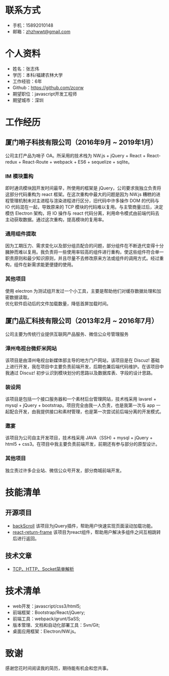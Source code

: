 # 联系方式
* 手机：15892010148
* 邮箱：zhzhwwt@gmail.com

# 个人资料
* 姓名：张志伟
* 学历：本科/福建农林大学
* 工作经验：6年
* Github：https://github.com/zcorw
* 期望职位：javascript开发工程师
* 期望城市：深圳

# 工作经历
## 厦门哨子科技有限公司（2016年9月 ~ 2019年1月）
公司主打产品为哨子 OA。所采用的技术栈为 NW.js + jQuery + React + React-redux + React-Route + webpack + ES6 + sequelize + sqlite。
### IM 模块重构
即时通讯模块因开发时间最早，所使用的框架是 jQuery，公司要求我独立负责将这部分代码重构为 react 框架。在这次重构中最大的问题是因为 NW.js 糟糕的进程管理机制未对主进程与渲染进程进行区分，旧代码中许多操作 DOM 的代码与 IO 代码混在一起，导致原来的 TCP 模块的代码难以复用。与主管商量过后，决定模仿 Electron 架构，将 IO 操作与 react 代码分离，利用命令模式由前端代码去主动获取数据。通过这次重构，提高模块的复用率。
### 通用组件提取
因为工期压力、需求变化以及部分组员配合的问题，部分组件在不断迭代变得十分臃肿而难以复用。我负责将一些使用率较高的组件进行重构，使这些组件符合单一职责原则和最少知识原则，并且尽量不去修改原来方法或组件的调用方式。经过重构，组件在新需求能更便捷的使用。
### 其他项目
使用 electron 为测试组开发过一个小工具，主要是帮助他们对缓存数据处理和加密数据读取。  
优化软件启动后的文件加载数量，降低首屏加载时间。

## 厦门品汇科技有限公司（2013年2月 ~ 2016年7月）
公司主要为传统行业提供互联网产品服务、微信公众号管理服务
### 漳州电视台微虾米网站
该项目是由漳州电视台新媒体部主导的地方门户网站，该项目是在 Discuz! 基础上进行开发，我在项目中主要负责前端开发，后期也兼后端代码维护。在该项目中我通过 Discuz! 初步认识到模块划分的思路以及数据库表、字段的设计思路。
### 装设网
该项目是包括一个接口服务器和一个素材后台管理网站，技术栈采用 lavarel + mysql + jQuery + bootstrap。项目完全由我一人负责，也是我第一次与 app 一起配合开发，由我提供接口和素材管理，也是第一次尝试前后端分离的开发模式。
### 邀宴
该项目为公司自主开发项目，技术栈采用 JAVA（SSH) + mysql + jQuery + html5 + css3。在项目中我主要负责前端开发，前期还有参与部分的原型设计。
### 其他项目
独立责过许多企业站、微信公众号开发，部分商城前端开发。

# 技能清单
## 开源项目
* [backScroll](https://github.com/zcorw/backScroll) 该项目为jQuery插件，帮助用户快速实现页面滚动加载功能。
* [react-return-frame](https://github.com/zcorw/react-return-frame) 该项目为react组件，帮助用户解决多组件之间互相跳转后进行返回。

## 技术文章
* [TCP、HTTP、Socket简单解析](https://github.com/zcorw/zcorw.github.io/blob/master/TCP%E3%80%81http%E3%80%81Socket.md)

# 技术清单
* web开发：javascript/css3/html5;
* 前端框架：Bootstrap/React/jQuery;
* 前端工具：webpack/grunt/SaSS;
* 版本管理、文档和自动化部署工具：Svn/Git;
* 桌面应用框架：Electron/NW.js。

# 致谢
感谢您花时间阅读我的简历，期待能有机会和您共事。

